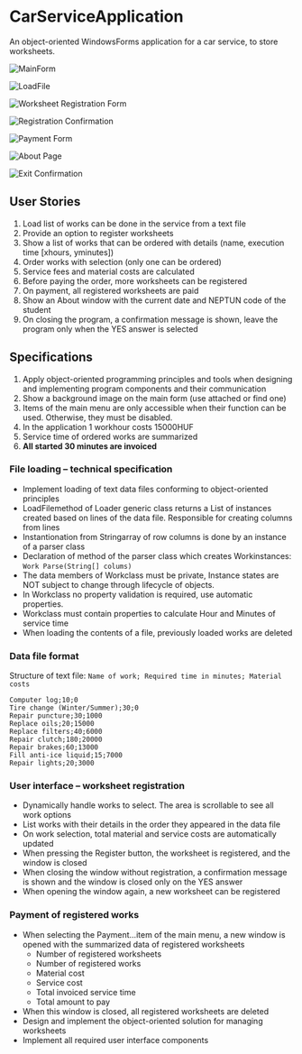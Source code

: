 ﻿# CarServiceApplication
An object-oriented WindowsForms application for a car service, to store worksheets.

![MainForm](./YQED3S/YQED3S/Resources/MainForm.png)

![LoadFile](./YQED3S/YQED3S/Resources/LoadFile.png)

![Worksheet Registration Form](./YQED3S/YQED3S/Resources/WorksheetRegistration.png)

![Registration Confirmation](./YQED3S/YQED3S/Resources/confirmation.png)

![Payment Form](./YQED3S/YQED3S/Resources/PaymentForm.png)

![About Page](./YQED3S/YQED3S/Resources/About.png)

![Exit Confirmation](./YQED3S/YQED3S/Resources/ExitConfirmation.png)


## User Stories
1. Load list of works can be done in the service from a text file
2. Provide an option to register worksheets
3. Show a list of works that can be ordered with details (name, execution time [xhours, yminutes])
4. Order works with selection (only one can be ordered)
5. Service fees and material costs are calculated
6. Before paying the order, more worksheets can be registered
7. On payment, all registered worksheets are paid
8. Show an About window with the current date and NEPTUN code of the student
9. On closing the program, a confirmation message is shown, leave the program only when the YES answer is selected

## Specifications
1. Apply object-oriented programming principles and tools when designing and implementing program components and their communication
2. Show a background image on the main form (use attached or find one)
3. Items of the main menu are only accessible when their function can be used. Otherwise, they must be disabled.
4. In the application 1 workhour costs 15000HUF
5. Service time of ordered works are summarized
6. **All started 30 minutes are invoiced**

###  File loading – technical specification
* Implement loading of text data files conforming to object-oriented principles
* LoadFilemethod of Loader generic class returns a List of instances created based on lines of the data file. Responsible for creating columns from lines
* Instantionation from Stringarray of row columns is done by an instance of a parser class
* Declaration of method of the parser class which creates Workinstances: `Work Parse(String[] colums)`
* The data members of Workclass must be private, Instance states are NOT subject to change through lifecycle of objects.
* In Workclass no property validation is required, use automatic properties.
* Workclass must contain properties to calculate Hour and Minutes of service time
* When loading the contents of a file, previously loaded works are deleted

### Data file format
Structure of text file:
`Name of work; Required time in minutes; Material costs`

```
Computer log;10;0
Tire change (Winter/Summer);30;0
Repair puncture;30;1000
Replace oils;20;15000
Replace filters;40;6000
Repair clutch;180;20000
Repair brakes;60;13000
Fill anti-ice liquid;15;7000
Repair lights;20;3000
```

### User interface – worksheet registration
* Dynamically handle works to select. The area is scrollable to see all work options
* List works with their details in the order they appeared in the data file
* On work selection, total material and service costs are automatically updated
* When pressing the Register button, the worksheet is registered, and the window is closed
* When closing the window without registration, a confirmation message is shown and the window is closed only on the YES answer
* When opening the window again, a new worksheet can be registered

### Payment of registered works
* When selecting the Payment…item of the main menu, a new window is opened with the summarized data of registered worksheets
  - Number of registered worksheets
  - Number of registered works
  - Material cost
  - Service cost
  - Total invoiced service time
  - Total amount to pay
* When this window is closed, all registered worksheets are deleted
* Design and implement the object-oriented solution for managing worksheets
* Implement all required user interface components
